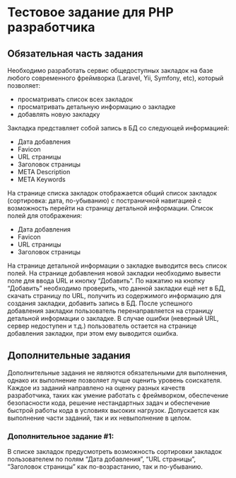 # Тестовое задание для PHP разработчика

## Обязательная часть задания

Необходимо разработать сервис общедоступных закладок на базе любого современного
фреймворка (Laravel, Yii, Symfony, etc), который позволяет:
- просматривать список всех закладок
- просматривать детальную информацию о закладке
- добавлять новую закладку

Закладка представляет собой запись в БД со следующей информацией:
- Дата добавления
- Favicon
- URL страницы
- Заголовок страницы
- META Description
- META Keywords

На странице списка закладок отображается общий список закладок (сортировка: дата,
по-убыванию) с постраничной навигацией с возможность перейти на страницу детальной
информации. Список полей для отображения:
- Дата добавления
- Favicon
- URL страницы
- Заголовок страницы

На странице детальной информации о закладке выводится весь список полей.
На странице добавления новой закладки необходимо вывести поле для ввода URL и
кнопку “Добавить”. По нажатию на кнопку “Добавить” необходимо проверить, что данной
закладки ещё нет в БД, скачать страницу по URL, получить из содержимого информацию
для создания закладки, добавить запись в БД.
После успешного добавления закладки пользователь перенаправляется на страницу
детальной информации о закладке.
В случае ошибки (неверный URL, сервер недоступен и т.д.) пользователь остается на
странице добавления закладки, при этом ему выводится ошибка.

## Дополнительные задания

Дополнительные задания не являются обязательными для выполнения, однако их
выполнение позволяет лучше оценить уровень соискателя. Каждое из заданий направлено
на оценку разных качеств разработчика, таких как умение работать с фреймворком,
обеспечение безопасности кода, решение нестандартных задач и обеспечение быстрой
работы кода в условиях высоких нагрузок.
Допускается как выполнение части заданий, так и их невыполнение в целом.

### Дополнительное задание #1:
В списке закладок предусмотреть возможность сортировки закладок пользователем по
полям “Дата добавления”, “URL страницы”, “Заголовок страницы” как по-возрастанию, так и
по-убыванию.

